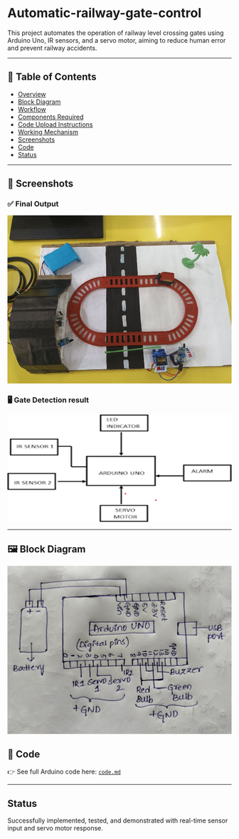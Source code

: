 # Automatic-railway-gate-control
This project automates the operation of railway level crossing gates using Arduino Uno, IR sensors, and a servo motor, aiming to reduce human error and prevent railway accidents.

----

## 📁 Table of Contents

- [Overview](docs/00_overview.md)
- [Block Diagram](#block-diagram)
- [Workflow](#workflow)
- [Components Required](#components-required)
- [Code Upload Instructions](#code-upload-instructions)
- [Working Mechanism](#working-mechanism)
- [Screenshots](#screenshots)
- [Code](#code)
- [Status](#status)

---

## 📸 Screenshots

### ✅ Final Output
![Result](images/result.png)

### 🖥️ Gate Detection result
![Detection](images/workflow.png)

---

## 🖼️ Block Diagram

![Block Diagram](images/blockdiagram.png)


## 🧾 Code

👉 See full Arduino code here: [`code.md`](code.md)

---

## Status

Successfully implemented, tested, and demonstrated with real-time sensor input and servo motor response.
